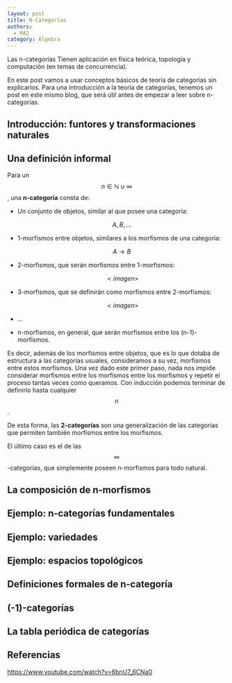 ```yaml
---
layout: post
title: N-Categorías
authors:
  - M42
category: Álgebra
---
```


Las n-categorías
Tienen aplicación en física teórica, topología y computación (en temas de
concurrencia).

En este post vamos a usar conceptos básicos de teoría de categorías sin
explicarlos. Para una introducción a la teoría de categorías, tenemos un post en
este mismo blog, que será útil antes de empezar a leer sobre n-categorías.

## Introducción: funtores y transformaciones naturales

## Una definición informal

Para un $$n \in \mathbb{N} \cup \infty$$, una **n-categoría** consta de:

* Un conjunto de objetos, similar al que posee una categoría:

    $$A,B,\dots $$

* 1-morfismos entre objetos, similares a los morfismos de una categoría:

    $$A \rightarrow B$$

* 2-morfismos, que serán morfismos entre 1-morfismos:

    $$ <imagen> $$

* 3-morfismos, que se definirán como morfismos entre 2-morfismos:

    $$ <imagen> $$

* ...

* n-morfismos, en general, que serán morfismos entre los (n-1)-morfismos.

Es decir, además de los morfismos entre objetos, que es lo que dotaba de
estructura a las categorías usuales, consideramos a su vez, morfismos entre
estos morfismos. Una vez dado este primer paso, nada nos impide considerar
morfismos
entre los morfismos entre los morfismos y repetir el proceso tantas veces
como queramos. Con inducción podemos terminar de
definirlo hasta cualquier $$n$$.

De esta forma, las **2-categorías** son una generalización de las categorías
que permiten también morfismos entre los morfismos.

El último caso es el de las $$\infty$$-categorías, que simplemente poseen
n-morfismos para todo natural.

## La composición de n-morfismos

## Ejemplo: n-categorías fundamentales

## Ejemplo: variedades

## Ejemplo: espacios topológicos

## Definiciones formales de n-categoría

## (-1)-categorías

## La tabla periódica de categorías


## Referencias

https://www.youtube.com/watch?v=6bnU7_6CNa0
